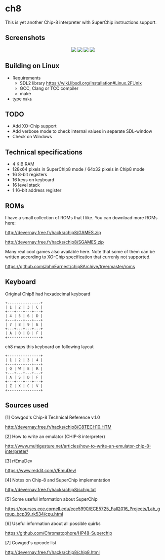 # ch8
This is yet another Chip-8 interpreter with SuperChip instructions support.

## Screenshots
<p align="center">
 <img src="https://imgur.com/wZruCoV">
 <img src="https://imgur.com/rz6Kbg7">
 <img src="https://imgur.com/afAY3xh">
 <img src="https://imgur.com/MJjaO7S">
</p>

## Building on Linux
* Requirements
  * SDL2 library <https://wiki.libsdl.org/Installation#Linux.2FUnix>
  * GCC, Clang or TCC compiler
  * make
* type `make`


## TODO
* Add XO-Chip support
* Add verbose mode to check internal values in separate SDL-window
* Check on Windows

## Technical specifications
* 4 KiB RAM
* 128x64 pixels in SuperChip8 mode / 64x32 pixels in Chip8 mode
* 16 8-bit registers
* 16 keys on keyboard
* 16 level stack
* 1 16-bit address register

## ROMs

I have a small collection of ROMs that I like.
You can download more ROMs here:

<http://devernay.free.fr/hacks/chip8/GAMES.zip>

<http://devernay.free.fr/hacks/chip8/SGAMES.zip>

Many real cool games also available here. Note that some of them
can be written according to XO-Chip specification that currenly not supported.

<https://github.com/JohnEarnest/chip8Archive/tree/master/roms>

 
## Keyboard

Original Chip8 had hexadecimal keyboard
```
+---------------+
| 1 | 2 | 3 | C |
+---+---+---+---+
| 4 | 5 | 6 | D |
+---+---+---+---+
| 7 | 8 | 9 | E |
+---+---+---+---+
| A | 0 | B | F |
+---------------+
```
ch8 maps this keyboard on following layout
```
+---------------+
| 1 | 2 | 3 | 4 |
+---+---+---+---+
| Q | W | E | R |
+---+---+---+---+
| A | S | D | F |
+---+---+---+---+
| Z | X | C | V |
+---------------+
```
## Sources used
[1] Cowgod's Chip-8 Technical Reference v.1.0

<http://devernay.free.fr/hacks/chip8/C8TECH10.HTM>

[2] How to write an emulator (CHIP-8 interpreter)

<http://www.multigesture.net/articles/how-to-write-an-emulator-chip-8-interpreter/>

[3] r/EmuDev

<https://www.reddit.com/r/EmuDev/>

[4] Notes on Chip-8 and SuperChip implementation

<http://devernay.free.fr/hacks/chip8/schip.txt>

[5] Some useful information about SuperChip

https://courses.ece.cornell.edu/ece5990/ECE5725_Fall2016_Projects/Lab_group_bcp39_rk534/cpu.html

[6] Useful information about all possible quirks

https://github.com/Chromatophore/HP48-Superchip

[7] Cowgod's opcode list

http://devernay.free.fr/hacks/chip8/chip8.html
